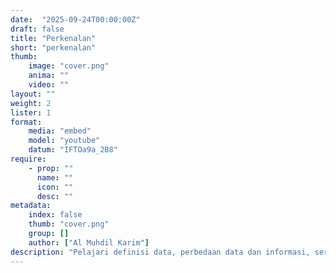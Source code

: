 ```yaml
---
date:  "2025-09-24T00:00:00Z"
draft: false
title: "Perkenalan"
short: "perkenalan"
thumb:
    image: "cover.png"
    anima: ""
    video: ""
layout: ""
weight: 2
lister: 1
format:
    media: "embed"
    model: "youtube"
    datum: "IFTOa9a_2B8"
require:
    - prop: ""
      name: ""
      icon: ""
      desc: ""
metadata:
    index: false
    thumb: "cover.png"
    group: []
    author: ["Al Muhdil Karim"]
description: "Pelajari definisi data, perbedaan data dan informasi, serta contoh nyata sehari-hari. Modul pengantar ini menyiapkan fondasi sebelum memahami struktur tabel dan SQL."
---
```

